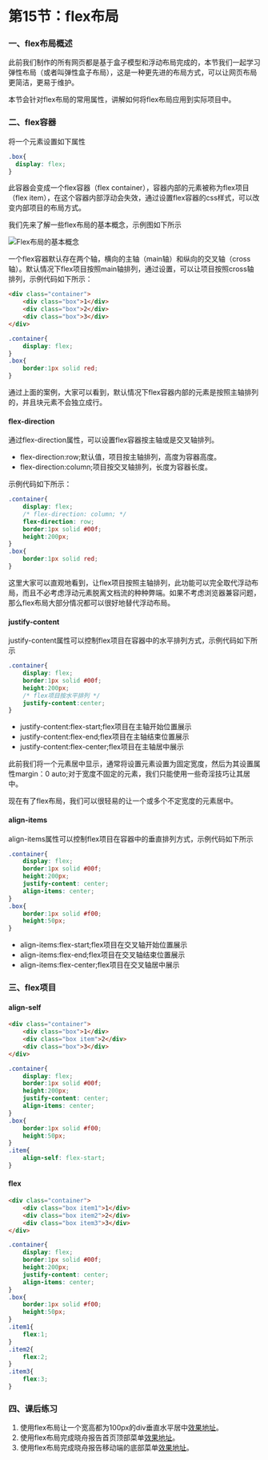 # 第15节：flex布局

### 一、flex布局概述

此前我们制作的所有网页都是基于盒子模型和浮动布局完成的，本节我们一起学习弹性布局（或者叫弹性盒子布局），这是一种更先进的布局方式，可以让网页布局更简洁，更易于维护。

本节会针对flex布局的常用属性，讲解如何将flex布局应用到实际项目中。

### 二、flex容器

将一个元素设置如下属性

``` css
.box{
  display: flex;
}
```

此容器会变成一个flex容器（flex container），容器内部的元素被称为flex项目（flex item），在这个容器内部浮动会失效，通过设置flex容器的css样式，可以改变内部项目的布局方式。

我们先来了解一些flex布局的基本概念，示例图如下所示

![Flex布局的基本概念](../images/0120_img0.png)

一个flex容器默认存在两个轴，横向的主轴（main轴）和纵向的交叉轴（cross轴）。默认情况下flex项目按照main轴排列，通过设置，可以让项目按照cross轴排列，示例代码如下所示：

``` html
<div class="container">
    <div class="box">1</div>
    <div class="box">2</div>
    <div class="box">3</div>
</div>
```

``` css
.container{
    display: flex;
}
.box{
    border:1px solid red;
}
```

通过上面的案例，大家可以看到，默认情况下flex容器内部的元素是按照主轴排列的，并且块元素不会独立成行。

#### flex-direction

通过flex-direction属性，可以设置flex容器按主轴或是交叉轴排列。

* flex-direction:row;默认值，项目按主轴排列，高度为容器高度。
* flex-direction:column;项目按交叉轴排列，长度为容器长度。

示例代码如下所示：

``` css
.container{
    display: flex;
    /* flex-direction: column; */
    flex-direction: row;
    border:1px solid #00f;
    height:200px;
}
.box{
    border:1px solid red;
}
```

这里大家可以直观地看到，让flex项目按照主轴排列，此功能可以完全取代浮动布局，而且不必考虑浮动元素脱离文档流的种种弊端。如果不考虑浏览器兼容问题，那么flex布局大部分情况都可以很好地替代浮动布局。

#### justify-content

justify-content属性可以控制flex项目在容器中的水平排列方式，示例代码如下所示

``` css
.container{
    display: flex;
    border:1px solid #00f;
    height:200px;
    /* flex项目按水平排列 */
    justify-content:center;
}
```

* justify-content:flex-start;flex项目在主轴开始位置展示
* justify-content:flex-end;flex项目在主轴结束位置展示
* justify-content:flex-center;flex项目在主轴居中展示

此前我们将一个元素居中显示，通常将设置元素设置为固定宽度，然后为其设置属性margin：0 auto;对于宽度不固定的元素，我们只能使用一些奇淫技巧让其居中。

现在有了flex布局，我们可以很轻易的让一个或多个不定宽度的元素居中。

#### align-items

align-items属性可以控制flex项目在容器中的垂直排列方式，示例代码如下所示

``` css
.container{
    display: flex;
    border:1px solid #00f;
    height:200px;
    justify-content: center;
    align-items: center;
}
.box{
    border:1px solid #f00;
    height:50px;
}
```

* align-items:flex-start;flex项目在交叉轴开始位置展示
* align-items:flex-end;flex项目在交叉轴结束位置展示
* align-items:flex-center;flex项目在交叉轴居中展示

### 三、flex项目

#### align-self

``` html
<div class="container">
    <div class="box">1</div>
    <div class="box item">2</div>
    <div class="box">3</div>
</div>
```

``` css
.container{
    display: flex;
    border:1px solid #00f;
    height:200px;
    justify-content: center;
    align-items: center;
}
.box{
    border:1px solid #f00;
    height:50px;
}
.item{
    align-self: flex-start;
}
```

#### flex

``` html
<div class="container">
    <div class="box item1">1</div>
    <div class="box item2">2</div>
    <div class="box item3">3</div>
</div>
```

``` css
.container{
    display: flex;
    border:1px solid #00f;
    height:200px;
    justify-content: center;
    align-items: center;
}
.box{
    border:1px solid #f00;
    height:50px;
}
.item1{
    flex:1;
}
.item2{
    flex:2;
}
.item3{
    flex:3;
}
```

### 四、课后练习

1. 使用flex布局让一个宽高都为100px的div垂直水平居中[效果地址]()。
2. 使用flex布局完成晓舟报告首页顶部菜单[效果地址]()。
3. 使用flex布局完成晓舟报告移动端的底部菜单[效果地址]()。
